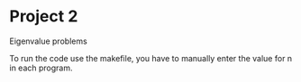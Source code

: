 # Project 2
Eigenvalue problems

To run the code use the makefile, you have to manually enter the value for n in each program.
